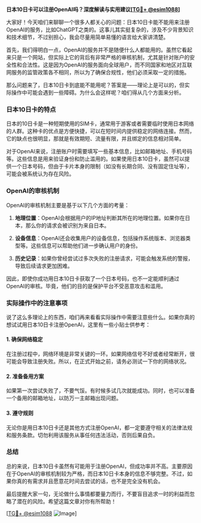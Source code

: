**日本10日卡可以注册OpenAI吗？深度解读与实用建议[[TG💪+ @esim1088](https://t.me/s/esim1088)]**

大家好！今天咱们来聊聊一个很多人都关心的问题：日本10日卡能不能用来注册OpenAI的服务，比如ChatGPT之类的。这事儿其实挺复杂的，涉及不少背景知识和技术细节，不过别担心，我会尽量用简单易懂的语言给大家讲清楚。

首先，我们得明白一点，OpenAI的服务并不是随便什么人都能用的。虽然它看起来只是一个网站，但实际上它的背后有非常严格的审核机制，尤其是针对账户的安全性和合法性。这是因为OpenAI的服务面向全球用户，而不同国家和地区对互联网服务的监管政策各不相同，所以为了确保合规性，他们必须采取一定的措施。

那么问题来了，日本10日卡到底能不能用呢？答案是——理论上是可以的，但实际操作中可能会遇到一些障碍。为什么会这样呢？咱们得从几个方面来分析。

### 日本10日卡的特点

日本的10日卡是一种短期使用的SIM卡，通常用于游客或者需要临时使用日本网络的人群。这种卡的优点是方便快捷，可以在短时间内提供稳定的网络连接。然而，它的缺点也很明显，那就是有效期短、流量有限，并且绑定的信息相对简单。

对于OpenAI来说，注册账户时需要填写一些基本信息，比如邮箱地址、手机号码等。这些信息是用来验证身份和防止滥用的。如果使用日本10日卡，虽然可以提供一个日本号码，但由于卡片本身的限制（如没有长期合同、没有固定住址等），可能会被系统认为存在风险。

### OpenAI的审核机制

OpenAI的审核机制主要是基于以下几个方面的考量：

1. **地理位置**：OpenAI会根据用户的IP地址判断其所在的地理位置。如果你在日本，那么你的请求会被识别为来自日本。
   
2. **设备信息**：OpenAI还会收集用户的设备信息，包括操作系统版本、浏览器类型等。这些信息可以帮助他们进一步确认用户的身份。

3. **历史记录**：如果你曾经尝试过多次失败的注册请求，可能会触发系统的警报，导致后续请求更加困难。

因此，即使你成功用日本10日卡获取了一个日本号码，也不一定能顺利通过OpenAI的审核。毕竟，他们的目的是保护平台不受恶意攻击和滥用。

### 实际操作中的注意事项

说了这么多理论上的东西，咱们再来看看实际操作中需要注意些什么。如果你真的想试试用日本10日卡注册OpenAI，这里有一些小贴士供参考：

#### 1. 确保网络稳定
在注册过程中，网络环境是非常关键的一环。如果网络信号不好或者经常断开，很可能会导致注册失败。所以，在正式开始之前，请务必测试一下你的网络状况。

#### 2. 准备备用方案
如果第一次尝试失败了，不要气馁。有时候多试几次就能成功。同时，也可以准备一个备用的邮箱地址，以防万一主邮箱出现问题。

#### 3. 遵守规则
无论你是用日本10日卡还是其他方式注册OpenAI，都一定要遵守相关的法律法规和服务条款。切勿利用该服务从事任何违法活动，否则后果自负。

### 总结

总的来说，日本10日卡虽然有可能用于注册OpenAI，但成功率并不高。主要原因在于OpenAI的审核机制较为严格，而日本10日卡本身的信息不够完整。不过，如果你真的有需求并且愿意花时间去尝试的话，也不是完全没有机会。

最后提醒大家一句，无论做什么事情都要量力而行，不要盲目追求一时的利益而忽略了潜在的风险。希望这篇文章对你有所帮助！

[[TG💪+ @esim1088](https://t.me/s/esim1088) ![Image](https://i.postimg.cc/4NQfJmqS/Snipaste-2025-05-13-00-14-12.png)]